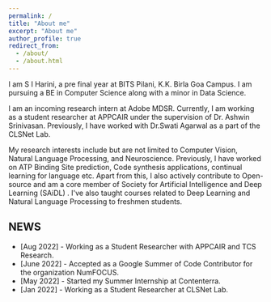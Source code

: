```yaml
---
permalink: /
title: "About me"
excerpt: "About me"
author_profile: true
redirect_from: 
  - /about/
  - /about.html
---
```

I am S I Harini, a pre final year at BITS Pilani, K.K. Birla Goa Campus. I am pursuing a BE in Computer Science along with a minor in Data Science.

I am an incoming research intern at Adobe MDSR.
Currently, I am working as a student researcher at APPCAIR under the supervision of Dr. Ashwin Srinivasan. Previously, I have worked with Dr.Swati Agarwal as a part of the CLSNet Lab.

My research interests include but are not limited to Computer Vision, Natural Language Processing, and Neuroscience.
Previously, I have worked on ATP Binding Site prediction, Code synthesis applications, continual learning for language etc. Apart from this, I also actively contribute to Open-source and am a core member of Society for Artificial Intelligence and Deep Learning (SAiDL) . I've also taught courses related to Deep Learning and Natural Language Processing to freshmen students.

## NEWS

* \[Aug 2022\] - Working as a Student Researcher with APPCAIR and TCS Research.
* \[June 2022\] - Accepted as a Google Summer of Code Contributor for the organization NumFOCUS.
* \[May 2022\] - Started my Summer Internship at Contenterra.
* \[Jan 2022\] - Working as a Student Researcher at CLSNet Lab.